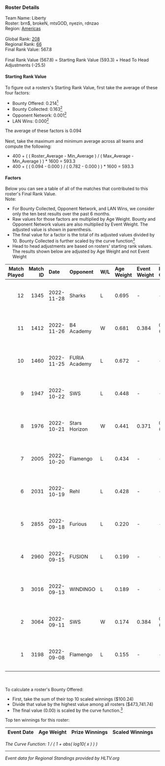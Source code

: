 ### Roster Details<br />
Team Name: Liberty<br />
Roster: brn$, brokeN, mtsGOD, nyezin, rdnzao<br />
Region: [Americas]( ../standings_americas.md)<br />
<br />
Global Rank: [208](../standings_global.md)<br />
Regional Rank: [66]( ../standings_americas.md)<br />
Final Rank Value:  567.8<br />
<br />
Final Rank Value (567.8) = Starting Rank Value (593.3) + Head To Head Adjustments (-25.5)<br />

#### Starting Rank Value<br />
To figure out a rosters's Starting Rank Value, first take the average of these four factors:<br />
- Bounty Offered: 0.214[<sup>1</sup>](#table2)
- Bounty Collected: 0.163[<sup>2</sup>](#table1)
- Opponent Network: 0.001[<sup>2</sup>](#table1)
- LAN Wins: 0.000[<sup>2</sup>](#table1)

The average of these factors is 0.094<br />
<br />
Next, take the maximum and minimum average across all teams and compute the following:<br />
- 400 + ( ( Roster_Average - Min_Average ) / ( Max_Average - Min_Average ) ) * 1600 = 593.3
- 400 + ( ( 0.094 - 0.000 ) / ( 0.782 - 0.000 ) ) * 1600 = 593.3


#### Factors<br />
Below you can see a table of all of the matches that contributed to this roster's Final Rank Value.<br />
Note:<br />

- For Bounty Collected, Opponent Network, and LAN Wins, we consider only the ten best results over the past 6 months.
- Raw values for those factors are multiplied by Age Weight. Bounty and Opponent Network values are also multiplied by Event Weight. The adjusted value is shown in parenthesis.
- The final value for a factor is the total of its adjusted values divided by 10. Bounty Collected is further scaled by the curve function[<sup>3</sup>](#curveFunction)
- Head to head adjustments are based on rosters' starting rank values. The results shown below are adjusted by Age Weight and not Event Weight
<span id="table1"></span><br />


| Match Played | Match ID | Date       | Opponent      | W/L | Age Weight | Event Weight | Bounty Collected | Opponent Network | LAN Wins  | H2H Adj. | Roster                                |
| -: | -: | :- | :- | :- | :- | :- | :- | :- | :- | -: | :- |
|           12 |     1345 | 2022-11-28 | Sharks        | L   | 0.695      | -            | -                | -                | -         |    -4.80 | brn$, brokeN, mtsGOD, nyezin, rdnzao  |
|           11 |     1412 | 2022-11-26 | B4 Academy    | W   | 0.681      | 0.384        | 0.000 (0.000)    | 0.000 (0.000)    | 0 (0.000) |     5.85 | brn$, brokeN, mtsGOD, nyezin, rdnzao  |
|           10 |     1460 | 2022-11-25 | FURIA Academy | L   | 0.672      | -            | -                | -                | -         |    -6.18 | brn$, brokeN, mtsGOD, nyezin, rdnzao  |
|            9 |     1947 | 2022-10-22 | SWS           | L   | 0.448      | -            | -                | -                | -         |    -5.69 | brokeN, mello, mtsGOD, nyezin, rdnzao |
|            8 |     1976 | 2022-10-21 | Stars Horizon | W   | 0.441      | 0.371        | 0.000 (0.000)    | 0.000 (0.000)    | 0 (0.000) |     3.72 | brokeN, mello, mtsGOD, nyezin, rdnzao |
|            7 |     2005 | 2022-10-20 | Flamengo      | L   | 0.434      | -            | -                | -                | -         |    -4.95 | brokeN, mello, mtsGOD, nyezin, rdnzao |
|            6 |     2031 | 2022-10-19 | Rehl          | L   | 0.428      | -            | -                | -                | -         |    -5.67 | brokeN, mello, mtsGOD, nyezin, rdnzao |
|            5 |     2855 | 2022-09-18 | Furious       | L   | 0.220      | -            | -                | -                | -         |    -3.05 | brokeN, Lich, mtsGOD, nyezin, rdnzao  |
|            4 |     2960 | 2022-09-15 | FUSION        | L   | 0.199      | -            | -                | -                | -         |    -3.82 | brokeN, Lich, mtsGOD, nyezin, rdnzao  |
|            3 |     3016 | 2022-09-13 | WINDINGO      | L   | 0.189      | -            | -                | -                | -         |    -2.36 | brokeN, Lich, mtsGOD, nyezin, rdnzao  |
|            2 |     3064 | 2022-09-11 | SWS           | W   | 0.174      | 0.384        | 0.001 (0.000)    | 0.125 (0.008)    | 0 (0.000) |     3.22 | brokeN, Lich, mtsGOD, nyezin, rdnzao  |
|            1 |     3198 | 2022-09-08 | Flamengo      | L   | 0.155      | -            | -                | -                | -         |    -1.81 | brokeN, Lich, mtsGOD, nyezin, rdnzao  |

<br />
<span id="table2"></span><br />
To calculate a roster's Bounty Offered:<br />

- First, take the sum of their top 10 scaled winnings ($100.24)
- Divide that value by the highest value among all rosters ($473,741.74)
- The final value (0.00) is scaled by the curve function.[<sup>3</sup>](#curveFunction)

Top ten winnings for this roster:<br />

| Event Date | Age Weight | Prize Winnings | Scaled Winnings |
| :- | -: | :- | :- |


<span id="curveFunction"></span>_The Curve Function: 1 / ( 1 + abs( log10( x ) ) )_<br />

---
_Event data for Regional Standings provided by HLTV.org_<br />
